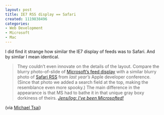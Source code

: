 ```yaml
--- 
layout: post
title: IE7 RSS display == Safari
created: 1119838496
categories: 
- Web Development
- Microsoft
- Mac
---
```

<p>I did find it strange how similar the IE7 display of feeds was to Safari. And by similar I mean identical.</p>

<blockquote>
They couldn&rsquo;t even innovate on the details of the layout. Compare the blurry photo-of-slide of <a href="http://bink.nu/photos/news_article_images/picture9241.aspx">Microsoft&rsquo;s feed display</a> with a similar blurry photo of <a href="http://nikkeibp.jp/jp/report/shared/mti20040628-wwdc07.jpg">Safari RSS</a> from <em>last year&rsquo;s</em> Apple developer conference. (Since that photo we added a search field at the top, making the resemblance even more spooky.) The main difference in the appearance is that MS had to bathe it in that unique gray boxy dorkiness of theirs.
<cite><a href="http://mooseyard.com/Jens/2005/06/ive-been-microsofted#comments">Jens/log: I've been Microsofted!</a></cite>
</blockquote>

<p>(via <a href="http://mjtsai.com/blog/2005/06/26/longhorn-and-safari-rss/">Michael Tsai</a>)</p>

